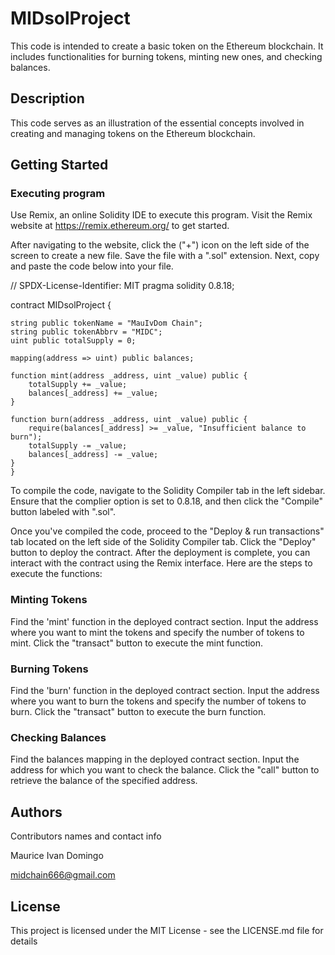 # MIDsolProject

This code is intended to create a basic token on the Ethereum blockchain. It includes functionalities for burning tokens, minting new ones, and checking balances.

## Description

This code serves as an illustration of the essential concepts involved in creating and managing tokens on the Ethereum blockchain.

## Getting Started 

### Executing program

Use Remix, an online Solidity IDE to execute this program. Visit the Remix website at https://remix.ethereum.org/ to get started.

After navigating to the website, click the ("+") icon on the left side of the screen to create a new file. Save the file with a ".sol" extension. Next, copy and paste the code below into your file.

// SPDX-License-Identifier: MIT
pragma solidity 0.8.18;

contract MIDsolProject {

    string public tokenName = "MauIvDom Chain";
    string public tokenAbbrv = "MIDC";
    uint public totalSupply = 0;

    mapping(address => uint) public balances;

    function mint(address _address, uint _value) public {
        totalSupply += _value;
        balances[_address] += _value;
    }

    function burn(address _address, uint _value) public {
        require(balances[_address] >= _value, "Insufficient balance to burn");
        totalSupply -= _value;
        balances[_address] -= _value;
    }
    }

To compile the code, navigate to the Solidity Compiler tab in the left sidebar. Ensure that the complier option is set to 0.8.18, and then click the "Compile" button labeled with ".sol".

Once you've compiled the code, proceed to the "Deploy & run transactions" tab located on the left side of the Solidity Compiler tab. Click the "Deploy" button to deploy the contract. After the deployment is complete, you can interact with the contract using the Remix interface. 
Here are the steps to execute the functions:

### Minting Tokens

Find the 'mint' function in the deployed contract section.
Input the address where you want to mint the tokens and specify the number of tokens to mint.
Click the "transact" button to execute the mint function.

### Burning Tokens

Find the 'burn' function in the deployed contract section.
Input the address where you want to burn the tokens and specify the number of tokens to burn.
Click the "transact" button to execute the burn function.

### Checking Balances

Find the balances mapping in the deployed contract section.
Input the address for which you want to check the balance.
Click the "call" button to retrieve the balance of the specified address.

## Authors

Contributors names and contact info

Maurice Ivan Domingo

midchain666@gmail.com

## License

This project is licensed under the MIT License - see the LICENSE.md file for details
